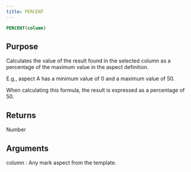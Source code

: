 ```yaml
---
title: PERCENT
---
```


~~~ sql
PERCENT(column)
~~~

## Purpose

Calculates the value of the result found in the selected column as a percentage of the maximum value in the aspect definition. 

E.g., aspect A has a minimum value of 0 and a maximum value of 50. 

When calculating this formula, the result is expressed as a percentage of 50.

## Returns

Number

## Arguments

column
: Any mark aspect from the template.
